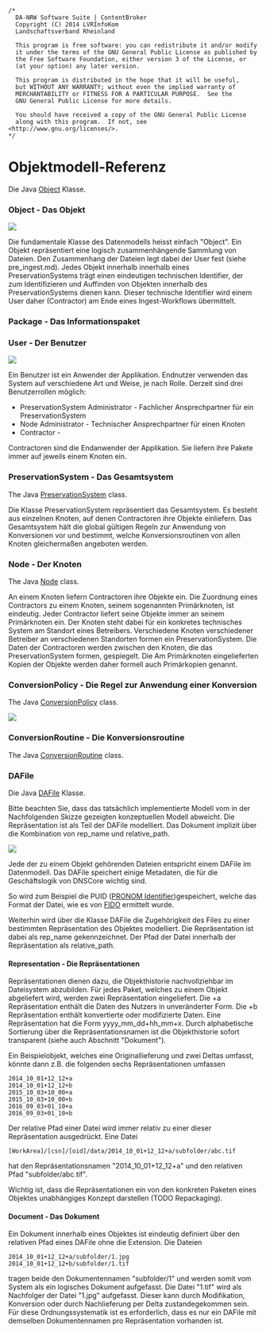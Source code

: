 	/*
	  DA-NRW Software Suite | ContentBroker
	  Copyright (C) 2014 LVRInfoKom
	  Landschaftsverband Rheinland
	
	  This program is free software: you can redistribute it and/or modify
	  it under the terms of the GNU General Public License as published by
	  the Free Software Foundation, either version 3 of the License, or
	  (at your option) any later version.
	
	  This program is distributed in the hope that it will be useful,
	  but WITHOUT ANY WARRANTY; without even the implied warranty of
	  MERCHANTABILITY or FITNESS FOR A PARTICULAR PURPOSE.  See the
	  GNU General Public License for more details.
	
	  You should have received a copy of the GNU General Public License
	  along with this program.  If not, see <http://www.gnu.org/licenses/>.
	*/

# Objektmodell-Referenz

Die Java [Object](../java/de/uzk/hki/da/model/Object.java) Klasse.

### Object - Das Objekt

![](https://raw.githubusercontent.com/da-nrw/DNSCore/master/ContentBroker/src/main/markdown/object_model_objects_packages.jpg)

Die fundamentale Klasse des Datenmodells heisst einfach "Object". Ein Objekt repräsentiert eine logisch zusammenhängende Sammlung von Dateien. Den Zusammenhang der Dateien legt dabei der User fest (siehe pre_ingest.md). Jedes Objekt innerhalb innerhalb eines PreservationSystems trägt einen eindeutigen technischen Identifier, der zum Identifizieren und Auffinden von Objekten innerhalb des PreservationSystems dienen kann. Dieser technische Identifier wird einem User daher  (Contractor) am Ende eines Ingest-Workflows übermittelt.

### Package - Das Informationspaket

### User - Der Benutzer

![](https://raw.githubusercontent.com/da-nrw/DNSCore/master/ContentBroker/src/main/markdown/object_model_object_users.jpg)

Ein Benutzer ist ein Anwender der Applikation. Endnutzer verwenden das System auf verschiedene Art und Weise, je nach Rolle. Derzeit sind drei Benutzerrollen möglich:

* PreservationSystem Administrator - Fachlicher Ansprechpartner für ein PreservationSystem
* Node Administrator - Technischer Ansprechpartner für einen Knoten
* Contractor - 

Contractoren sind die Endanwender der Applikation. Sie liefern ihre Pakete immer auf jeweils einem Knoten ein.

### PreservationSystem - Das Gesamtsystem

The Java [PreservationSystem](../java/de/uzk/hki/da/model/PreservationSystem.java) class.

Die Klasse PreservationSystem repräsentiert das Gesamtsystem. Es besteht aus einzelnen Knoten, auf denen Contractoren ihre Objekte einliefern. Das Gesamtsystem hält die global gültigen Regeln zur Anwendung von Konversionen vor und bestimmt, welche Konversionsroutinen von allen Knoten gleichermaßen angeboten werden. 

### Node - Der Knoten


The Java [Node](../java/de/uzk/hki/da/model/Node.java) class.

An einem Knoten liefern Contractoren ihre Objekte ein. Die Zuordnung eines Contractors zu einem Knoten, seinem sogenannten Primärknoten, ist eindeutig. Jeder Contractor liefert seine Objekte immer an seinem Primärknoten ein. Der Knoten steht dabei für ein konkretes technisches System am Standort eines Betreibers. Verschiedene Knoten verschiedener Betreiber an verschiedenen Standorten formen ein PreservationSystem. Die Daten der Contractoren werden zwischen den Knoten, die das PreservationSystem formen, gespiegelt. Die Am Primärknoten eingelieferten Kopien der Objekte werden daher formell auch Primärkopien genannt.


### ConversionPolicy - Die Regel zur Anwendung einer Konversion

The Java [ConversionPolicy](../java/de/uzk/hki/da/model/ConversionPolicy.java) class.

![](https://github.com/da-nrw/DNSCore/blob/master/ContentBroker/src/main/markdown/object_model_conversion_dafiles.jpg)

### ConversionRoutine - Die Konversionsroutine

The Java [ConversionRoutine](../java/de/uzk/hki/da/model/ConversionRoutine.java) class.

### DAFile

Die Java [DAFile](../java/de/uzk/hki/da/model/DAFile.java) Klasse.

Bitte beachten Sie, dass das tatsächlich implementierte Modell vom in der Nachfolgenden Skizze gezeigten konzeptuellen Modell abweicht. Die Repräsentation ist als Teil der DAFile modelliert. Das Dokument implizit über die Kombination von rep_name und relative_path.

![](https://raw.github.com/da-nrw/DNSCore/master/ContentBroker/src/main/markdown/object_model_dafiles_documents.jpg)

Jede der zu einem Objekt gehörenden Dateien entspricht einem DAFile im Datenmodell. Das DAFile speichert einige Metadaten, die für die Geschäftslogik von DNSCore wichtig sind.

So wird zum Beispiel die PUID ([PRONOM Identifier]((http://www.nationalarchives.gov.uk/PRONOM/Default.aspx)))gespeichert, welche das Format der Datei, wie es von [FIDO](http://www.openplanetsfoundation.org/software/fido) ermittelt wurde.

Weiterhin wird über die Klasse DAFile die Zugehörigkeit des Files zu einer bestimmten Repräsentation des Objektes modelliert. Die Repräsentation ist dabei als rep_name gekennzeichnet. Der Pfad der Datei innerhalb der Repräsentation als relative_path.

#### Representation - Die Repräsentationen

Repräsentationen dienen dazu, die Objekthistorie nachvollziehbar im Dateisystem abzubilden. Für jedes Paket, welches zu einem Objekt abgeliefert wird, werden zwei Repräsentation eingeliefert. Die +a Repräsentation enthält die Daten des Nutzers in unveränderter Form. Die +b Repräsentation enthält konvertierte oder modifizierte Daten. Eine Repräsentation hat die Form yyyy_mm_dd+hh_mm+x. Durch alphabetische Sortierung über die Repräsentationsnamen ist die Objekthistorie sofort transparent (siehe auch Abschnitt "Dokument").  

Ein Beispielobjekt, welches eine Originallieferung und zwei Deltas umfasst, könnte dann z.B. die folgenden sechs Repräsentationen umfassen

    2014_10_01+12_12+a
    2014_10_01+12_12+b
    2015_10_03+10_00+a
    2015_10_03+10_00+b
    2016_09_03+01_10+a
    2016_09_03+01_10+b

Der relative Pfad einer Datei wird immer relativ zu einer dieser Repräsentation ausgedrückt. Eine Datei

    [WorkArea]/[csn]/[oid]/data/2014_10_01+12_12+a/subfolder/abc.tif

hat den Repräsentationsnamen "2014_10_01+12_12+a" und den relativen Pfad "subfolder/abc.tif". 

Wichtig ist, dass die Repräsentationen ein von den konkreten Paketen eines Objektes unabhängiges Konzept darstellen (TODO Repackaging).

#### Document - Das Dokument

Ein Dokument innerhalb eines Objektes ist eindeutig definiert über den relativen Pfad eines DAFile ohne die Extension. Die Dateien

    2014_10_01+12_12+a/subfolder/1.jpg
    2014_10_01+12_12+b/subfolder/1.tif
    
tragen beide den Dokumentennamen "subfolder/1" und werden somit vom System als ein logisches Dokument aufgefasst. Die Datei "1.tif" wird als Nachfolger der Datei "1.jpg" aufgefasst. Dieser kann durch Modifikation, Konversion oder durch Nachlieferung per Delta zustandegekommen sein. Für diese Ordnungssystematik ist es erforderlich, dass es nur ein DAFile mit demselben Dokumentennamen pro Repräsentation vorhanden ist. 
    

